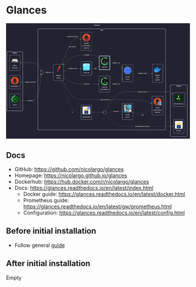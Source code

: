 # Glances

![diagram](../../docs/diagrams/out/apps/glances.png)

## Docs

- GitHub: <https://github.com/nicolargo/glances>
- Homepage: <https://nicolargo.github.io/glances>
- Dockerhub: <https://hub.docker.com/r/nicolargo/glances>
- Docs: <https://glances.readthedocs.io/en/latest/index.html>
    - Docker guide: <https://glances.readthedocs.io/en/latest/docker.html>
    - Prometheus guide: <https://glances.readthedocs.io/en/latest/gw/prometheus.html>
    - Configuration: <https://glances.readthedocs.io/en/latest/config.html>

## Before initial installation

- Follow general [guide](../../docs/Checklist%20for%20new%20docker-apps.md)

## After initial installation

Empty
